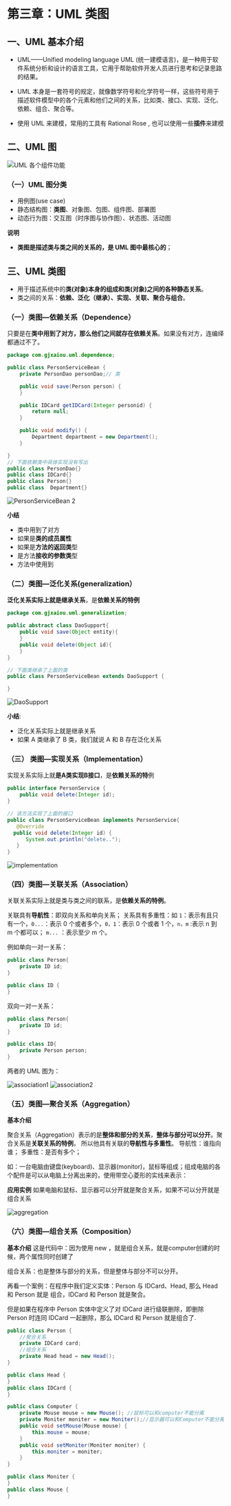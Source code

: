 # 第三章：UML 类图

## 一、UML 基本介绍

- UML——Unified  modeling  language  UML (统一建模语言)，是一种用于软件系统分析和设计的语言工具，它用于帮助软件开发人员进行思考和记录思路的结果。

- UML 本身是一套符号的规定，就像数学符号和化学符号一样，这些符号用于描述软件模型中的各个元素和他们之间的关系，比如类、接口、实现、泛化、依赖、组合、聚合等。

- 使用 UML 来建模，常用的工具有 Rational Rose , 也可以使用一些**插件**来建模

## 二、UML 图

![UML 各个组件功能](%E7%AC%AC%E4%B8%89%E7%AB%A0%EF%BC%9AUML%E7%B1%BB%E5%9B%BE.resource/UML%20%E5%90%84%E4%B8%AA%E7%BB%84%E4%BB%B6%E5%8A%9F%E8%83%BD.png)

### （一）UML 图分类

- 用例图(use  case)
- 静态结构图：**类图**、对象图、包图、组件图、部署图
- 动态行为图：交互图（时序图与协作图）、状态图、活动图

**说明**

- **类图是描述类与类之间的关系的，是 UML 图中最核心的**；


## 三、UML 类图

- 用于描述系统中的**类(对象)本身的组成和类(对象)之间的各种静态关系**。
- 类之间的关系：**依赖、泛化（继承）、实现、关联、聚合与组合**。

### （一）类图—依赖关系（Dependence）

只要是在**类中用到了对方，那么他们之间就存在依赖关系**。如果没有对方，连编绎都通过不了。

```java
package com.gjxaiou.uml.dependence;

public class PersonServiceBean {
	private PersonDao personDao;// 类

	public void save(Person person) {
	}

	public IDCard getIDCard(Integer personid) {
		return null;
	}

	public void modify() {
		Department department = new Department();
	}

}
// 下面依赖类中具体实现没有写出
public class PersonDao{} 
public class IDCard{} 
public class Person{} 
public class  Department{}
```

![PersonServiceBean 2](%E7%AC%AC%E4%B8%89%E7%AB%A0%EF%BC%9AUML%E7%B1%BB%E5%9B%BE.resource/PersonServiceBean%202.png)

**小结**

- 类中用到了对方
- 如果是**类的成员属性**
- 如果是**方法的返回类**型
- 是方法**接收的参数类**型
- 方法中使用到

### （二）类图—泛化关系(generalization）

**泛化关系实际上就是继承关系**，是**依赖关系的特例**

```java
package com.gjxaiou.uml.generalization;

public abstract class DaoSupport{
	public void save(Object entity){
	}
	public void delete(Object id){
	}
}

// 下面类继承了上面的类
public class PersonServiceBean extends DaoSupport {

}
```

![DaoSupport](%E7%AC%AC%E4%B8%89%E7%AB%A0%EF%BC%9AUML%E7%B1%BB%E5%9B%BE.resource/DaoSupport.png)

**小结**:

- 泛化关系实际上就是继承关系
- 如果 A 类继承了 B 类，我们就说 A 和 B 存在泛化关系

### （三） 类图—实现关系（Implementation）

实现关系实际上就**是A类实现B接口**，是**依赖关系的特**例

```java
public interface PersonService {
	public void delete(Integer id);
}

// 该方法实现了上面的接口
public class PersonServiceBean implements PersonService{
   @Override
  public void delete(Integer id) {
      System.out.println("delete..");
   }
}
```

![implementation](%E7%AC%AC%E4%B8%89%E7%AB%A0%EF%BC%9AUML%E7%B1%BB%E5%9B%BE.resource/implementation.png)

### （四）类图—关联关系（Association）

关联关系实际上就是类与类之间的联系，是**依赖关系的特例**。

关联具有**导航性**：即双向关系和单向关系；
关系具有多重性：如 `1`：表示有且只有一个，`0...`：表示 0 个或者多个，`0，1`：表示 0 个或者 1 个，`n，m` :表示 n 到 m 个都可以； `m...` ：表示至少 m 个。

例如单向一对一关系：

```java
public class Person{
    private ID id;
}

public class ID {
}
```

双向一对一关系：

```java
public class Person{
    private ID id;
}

public class ID{
    private Person person;
}
```

两者的 UML 图为：

![association1](%E7%AC%AC%E4%B8%89%E7%AB%A0%EF%BC%9AUML%E7%B1%BB%E5%9B%BE.resource/association1.png)
![association2](%E7%AC%AC%E4%B8%89%E7%AB%A0%EF%BC%9AUML%E7%B1%BB%E5%9B%BE.resource/association2.png)

### （五）类图—聚合关系（Aggregation）

**基本介绍**

聚合关系（Aggregation）表示的是**整体和部分的关系**，**整体与部分可以分开**。聚合关系是**关联关系的特例**， 所以他具有关联的**导航性与多重性**。
导航性：谁指向谁； 多重性：是否有多个；

如：一台电脑由键盘(keyboard)、显示器(monitor)，鼠标等组成；组成电脑的各个配件是可以从电脑上分离出来的，使用带空心菱形的实线来表示：

**应用实例** 
如果电脑和鼠标、显示器可以分开就是聚合关系，如果不可以分开就是组合关系

![aggregation](%E7%AC%AC%E4%B8%89%E7%AB%A0%EF%BC%9AUML%E7%B1%BB%E5%9B%BE.resource/aggregation.png)

### （六）类图—组合关系（Composition）

**基本介绍**
这是代码中：因为使用 new ，就是组合关系，就是computer创建的时候，两个属性同时创建了

组合关系：也是整体与部分的关系，但是整体与部分不可以分开。

再看一个案例：在程序中我们定义实体：Person 与 IDCard、Head, 那么 Head 和 Person 就是 组合，IDCard 和 Person 就是聚合。

但是如果在程序中 Person 实体中定义了对 IDCard 进行级联删除，即删除 Person 时连同 IDCard 一起删除，那么 IDCard 和 Person 就是组合了.

```java
public class Person {
    //聚合关系
    private IDCard card;
    //组合关系
    private Head head = new Head();
}

public class Head {
}
public class IDCard {
}
```

```java
public class Computer {
	private Mouse mouse = new Mouse(); //鼠标可以和computer不能分离
	private Moniter moniter = new Moniter();//显示器可以和Computer不能分离
	public void setMouse(Mouse mouse) {
		this.mouse = mouse;
	}
	public void setMoniter(Moniter moniter) {
		this.moniter = moniter;
	}
}

public class Moniter {
}
public class Mouse {
}
```
